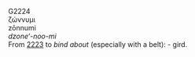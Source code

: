 G2224  
ζώννυμι  
zōnnumi  
*dzone‘-noo-mi*  
From [2223](g2223) to *bind* *about* (especially with a belt): - gird.  
